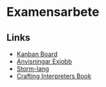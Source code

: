 # Examensarbete

## Links
- [Kanban Board](https://trello.com/b/moYnQ2o4/thesis)
- [Anvisningar Exjobb](https://www.ida.liu.se/edu/ugrad/thesis/templates/Exjobb_instruction_150313.pdf)
- [Storm-lang](https://storm-lang.org/)
- [Crafting Interpreters Book](http://craftinginterpreters.com/)


## 